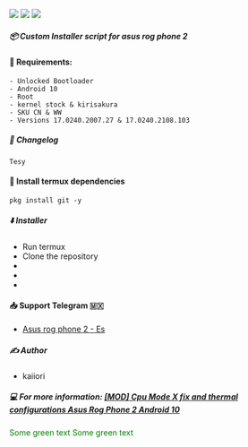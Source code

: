 <img src="https://img.shields.io/badge/Version-2.6-blue"/> <img src="https://img.shields.io/badge/Root-Magisk-green"/> <img src="https://img.shields.io/badge/Forum-Xda--developers%20-orange"/>
##### :package: Custom Installer script for asus rog phone 2


#### :mag_right: Requirements:
```
- Unlocked Bootloader
- Android 10 
- Root
- kernel stock & kirisakura
- SKU CN & WW
- Versions 17.0240.2007.27 & 17.0240.2108.103
```


##### :pencil: Changelog
```
Tesy

```

#### :iphone: Install termux dependencies
`pkg install git -y`


##### :arrow_down: Installer
- Run termux
- Clone the repository
- 
- 
- 


#### :inbox_tray: Support Telegram :mexico:
- [Asus rog phone 2 - Es](https://t.me/Asusrogphone2)


##### :writing_hand: Author
- kaiiori


##### :computer: For more information: [[MOD] Cpu Mode X fix and thermal configurations Asus Rog Phone 2 Android 10](https://forum.xda-developers.com/t/mod-cpu-mode-x-fix-and-thermal-configurations-asus-rog-phone-2-android-10.4139775/)



<font color="green"> Some green text </font>
<span style="color: green"> Some green text </span>
